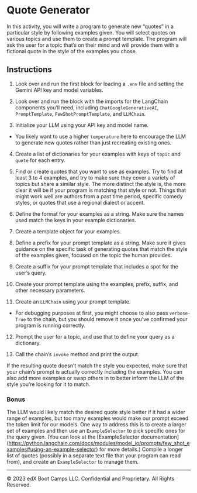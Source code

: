 # Quote Generator

In this activity, you will write a program to generate new “quotes” in a particular style by following examples given. You will select quotes on various topics and use them to create a prompt template. The program will ask the user for a topic that’s on their mind and will provide them with a fictional quote in the style of the examples you chose.

## Instructions

1. Look over and run the first block for loading a `.env` file and setting the Gemini API key and model variables.

2. Look over and run the block with the imports for the LangChain components you’ll need, including `ChatGoogleGenerativeAI`, `PromptTemplate`, `FewShotPromptTemplate`, and `LLMChain`.

3. Initialize your LLM using your API key and model name.
  * You likely want to use a higher `temperature` here to encourage the LLM to generate new quotes rather than just recreating existing ones.

4. Create a list of dictionaries for your examples with keys of `topic` and `quote` for each entry.

5. Find or create quotes that you want to use as examples. Try to find at least 3 to 4 examples, and try to make sure they cover a variety of topics but share a similar style. The more distinct the style is, the more clear it will be if your program is matching that style or not. Things that might work well are authors from a past time period, specific comedy styles, or quotes that use a regional dialect or accent.

6. Define the format for your examples as a string. Make sure the names used match the keys in your example dictionaries.

7. Create a template object for your examples.

8. Define a prefix for your prompt template as a string. Make sure it gives guidance on the specific task of generating quotes that match the style of the examples given, focused on the topic the human provides.

9. Create a suffix for your prompt template that includes a spot for the user’s query.

10. Create your prompt template using the examples, prefix, suffix, and other necessary parameters.

11. Create an `LLMChain` using your prompt template.
  * For debugging purposes at first, you might choose to also pass `verbose-True` to the chain, but you should remove it once you’ve confirmed your program is running correctly.

12. Prompt the user for a topic, and use that to define your query as a dictionary.

13. Call the chain’s `invoke` method and print the output.

If the resulting quote doesn’t match the style you expected, make sure that your chain’s prompt is actually correctly including the examples. You can also add more examples or swap others in to better inform the LLM of the style you’re looking for it to match.

### Bonus

The LLM would likely match the desired quote style better if it had a wider range of examples, but too many examples would make our prompt exceed the token limit for our models. One way to address this is to create a larger set of examples and then use an `ExampleSelector` to pick specific ones for the query given. (You can look at the [ExampleSelector documentation] (https://python.langchain.com/docs/modules/model_io/prompts/few_shot_examples#using-an-example-selector) for more details.) Compile a longer list of quotes (possibly in a separate text file that your program can read from), and create an `ExampleSelector` to manage them.

---

© 2023 edX Boot Camps LLC. Confidential and Proprietary. All Rights Reserved.
